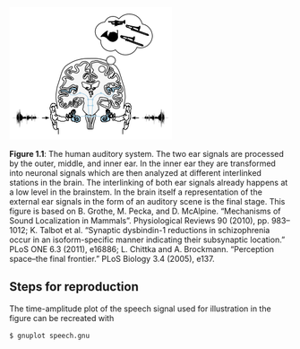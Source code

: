 ![Fig 1.1](fig1_01.png)

**Figure 1.1**: The human auditory system. The two ear signals are processed
by the outer, middle, and inner ear. In
the inner ear they are transformed into
neuronal signals which are then analyzed at different interlinked stations
in the brain. The interlinking of both
ear signals already happens at a low
level in the brainstem. In the brain
itself a representation of the external
ear signals in the form of an auditory
scene is the final stage. This figure
is based on B. Grothe, M. Pecka, and
D. McAlpine. “Mechanisms of Sound
Localization in Mammals”. Physiological Reviews 90 (2010), pp. 983–1012;
K. Talbot et al. “Synaptic dysbindin-1 reductions in schizophrenia occur in
an isoform-specific manner indicating
their subsynaptic location.” PLoS ONE
6.3 (2011), e16886; L. Chittka and A.
Brockmann. “Perception space–the final frontier.” PLoS Biology 3.4 (2005),
e137.

## Steps for reproduction

The time-amplitude plot of the speech signal used for illustration in the figure
can be recreated with
```Bash
$ gnuplot speech.gnu
```
